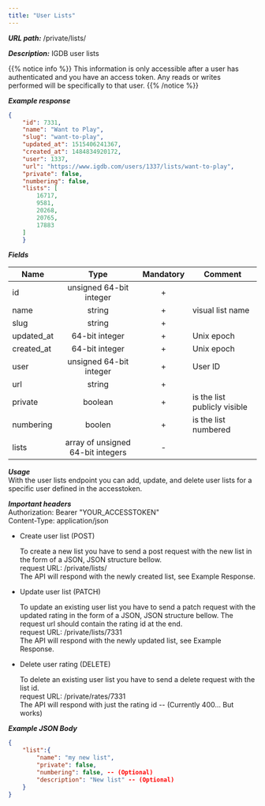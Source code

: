 ```yaml
---
title: "User Lists"
---
```


***URL path:*** /private/lists/

***Description:*** IGDB user lists

{{% notice info %}}
This information is only accessible after a user has authenticated and you have an access token. Any reads or writes performed will be specifically to that user.
{{% /notice %}}

***Example response***
```json
{
    "id": 7331,
    "name": "Want to Play",
    "slug": "want-to-play",
    "updated_at": 1515406241367,
    "created_at": 1484834920172,
    "user": 1337,
    "url": "https://www.igdb.com/users/1337/lists/want-to-play",
    "private": false,
    "numbering": false,
    "lists": [
        16717,
        9581,
        20268,
        20765,
        17883
    ]
    }
```

***Fields***

| Name         | Type                    | Mandatory | Comment |
| ------------ |:-----------------------:|:---------:| ------- |
| id           | unsigned 64-bit integer |     +     ||
| name         | string                  |     +     | visual list name |
| slug         | string                  |     +     ||
| updated_at   | 64-bit integer          |     +     | Unix epoch |
| created_at   | 64-bit integer          |     +     | Unix epoch |
| user         | unsigned 64-bit integer |     +     | User ID |
| url          | string                  |     +     ||
| private      | boolean                 |     +     | is the list publicly visible |
| numbering    | boolen                  |     +     | is the list numbered |
| lists        | array of unsigned 64-bit integers   |     -     | |

***Usage***   
With the user lists endpoint you can add, update, and delete user lists for a specific user defined in the accesstoken. 

***Important headers***   
Authorization: Bearer "YOUR_ACCESSTOKEN"  
Content-Type: application/json

* Create user list (POST)

	To create a new list you have to send a post request with the new list in the form of a JSON, JSON structure bellow.  
	request URL: /private/lists/   
	The API will respond with the newly created list, see Example Response.  

* Update user list (PATCH)

	To update an existing user list you have to send a patch request with the updated rating in the form of a JSON, JSON structure bellow. The request url should contain the rating id at the end.   
	request URL: /private/lists/7331   
	The API will respond with the newly updated list, see Example Response.  

* Delete user rating (DELETE)

	To delete an existing user list you have to send a delete request with the list id.  
	request URL: /private/rates/7331  
	The API will respond with just the rating id -- (Currently 400... But works)   

***Example JSON Body***
```json
{
	"list":{
        "name": "my new list",
        "private": false,
        "numbering": false, -- (Optional)
        "description": "New list" -- (Optional)
    }
}
```
